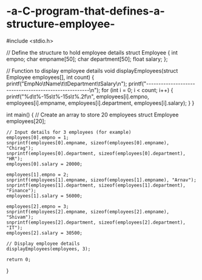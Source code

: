 # -a-C-program-that-defines-a-structure-employee-
#include <stdio.h>

// Define the structure to hold employee details
struct Employee {
    int empno;
    char empname[50];
    char department[50];
    float salary;
};

// Function to display employee details
void displayEmployees(struct Employee employees[], int count) {
    printf("EmpNo\tName\t\tDepartment\tSalary\n");
    printf("------------------------------------------------------\n");
    for (int i = 0; i < count; i++) {
        printf("%d\t%-15s\t%-15s\t%.2f\n", employees[i].empno, employees[i].empname, employees[i].department, employees[i].salary);
    }
}

int main() {
    // Create an array to store 20 employees
    struct Employee employees[20];

    // Input details for 3 employees (for example)
    employees[0].empno = 1;
    snprintf(employees[0].empname, sizeof(employees[0].empname), "Chirag");
    snprintf(employees[0].department, sizeof(employees[0].department), "HR");
    employees[0].salary = 20000;

    employees[1].empno = 2;
    snprintf(employees[1].empname, sizeof(employees[1].empname), "Arnav");
    snprintf(employees[1].department, sizeof(employees[1].department), "Finance");
    employees[1].salary = 56000;

    employees[2].empno = 3;
    snprintf(employees[2].empname, sizeof(employees[2].empname), "Shivam");
    snprintf(employees[2].department, sizeof(employees[2].department), "IT");
    employees[2].salary = 30500;

    // Display employee details
    displayEmployees(employees, 3);

    return 0;
}
